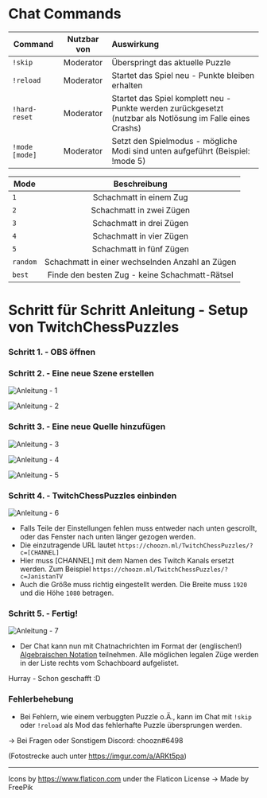 # Chat Commands

| Command| Nutzbar von|Auswirkung|
| ------------- |:-------------:| :-----|
| `!skip` | Moderator | Überspringt das aktuelle Puzzle |
| `!reload` | Moderator | Startet das Spiel neu - Punkte bleiben erhalten |
| `!hard-reset` | Moderator | Startet das Spiel komplett neu - Punkte werden zurückgesetzt (nutzbar als Notlösung im Falle eines Crashs) |
| `!mode [mode]` | Moderator | Setzt den Spielmodus - mögliche Modi sind unten aufgeführt (Beispiel: !mode 5)|

| Mode | Beschreibung |
| ------------- |:-------------:|
| `1` | Schachmatt in einem Zug |
| `2` | Schachmatt in zwei Zügen |
| `3` | Schachmatt in drei Zügen |
| `4` | Schachmatt in vier Zügen |
| `5` | Schachmatt in fünf Zügen |
| `random` | Schachmatt in einer wechselnden Anzahl an Zügen |
| `best` | Finde den besten Zug - keine Schachmatt-Rätsel |

# Schritt für Schritt Anleitung - Setup von TwitchChessPuzzles

### Schritt 1. - OBS öffnen

### Schritt 2. - Eine neue Szene erstellen
![Anleitung - 1](https://i.imgur.com/jSHgw6q.png)

![Anleitung - 2](https://i.imgur.com/xkfvluf.png)

### Schritt 3. - Eine neue Quelle hinzufügen
![Anleitung - 3](https://i.imgur.com/wqROjkg.png)

![Anleitung - 4](https://i.imgur.com/XI0mJCc.png)

![Anleitung - 5](https://i.imgur.com/c4pGGBq.png)

### Schritt 4. - TwitchChessPuzzles einbinden

![Anleitung - 6](https://i.imgur.com/GLBgm1e.png)
- Falls Teile der Einstellungen fehlen muss entweder nach unten gescrollt, oder das Fenster nach unten länger gezogen werden.
- Die einzutragende URL lautet `https://choozn.ml/TwitchChessPuzzles/?c=[CHANNEL]`
- Hier muss [CHANNEL] mit dem Namen des Twitch Kanals ersetzt werden. Zum Beispiel `https://choozn.ml/TwitchChessPuzzles/?c=JanistanTV`
- Auch die Größe muss richtig eingestellt werden. Die Breite muss `1920` und die Höhe `1080` betragen.

### Schritt 5. - Fertig!

![Anleitung - 7](https://i.imgur.com/QLtVUTQ.png)
- Der Chat kann nun mit Chatnachrichten im Format der (englischen!) [Algebraischen Notation](https://de.wikipedia.org/wiki/Schachnotation#Algebraische_Notation) teilnehmen. Alle möglichen legalen Züge werden in der Liste rechts vom Schachboard aufgelistet.

Hurray - Schon geschafft :D

### Fehlerbehebung
- Bei Fehlern, wie einem verbuggten Puzzle o.Ä., kann im Chat mit `!skip` oder `!reload` als Mod das fehlerhafte Puzzle übersprungen werden.

-> Bei Fragen oder Sonstigem Discord: choozn#6498

(Fotostrecke auch unter https://imgur.com/a/ARKt5pa)


----------------------------------------------------
Icons by https://www.flaticon.com under the Flaticon License
-> Made by FreePik
